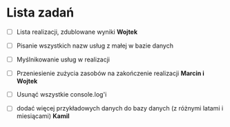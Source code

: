 # Lista zadań

- [ ] Lista realizacji, zdublowane wyniki **Wojtek**

- [ ] Pisanie wszystkich nazw usług z małej w bazie danych

- [ ] Myślnikowanie usług w realizacji

- [ ] Przeniesienie zużycia zasobów na zakończenie realizacji **Marcin i Wojtek**

- [ ] Usunąć wszystkie console.log'i

- [ ] dodać więcej przykładowych danych do bazy danych (z różnymi latami i miesiącami) **Kamil**

